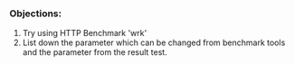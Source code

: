 ### Objections:
1. Try using HTTP Benchmark 'wrk'
2. List down the parameter which can be changed from benchmark tools and the parameter from the result test.
